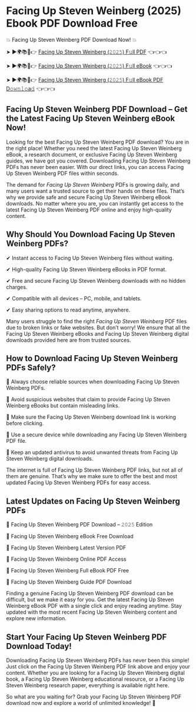 # Facing Up Steven Weinberg (2025) Ebook PDF Download Free

💥 Facing Up Steven Weinberg PDF Download Now! 💥

➤ ►🌍📚📱👉 [Facing Up Steven Weinberg (𝟸𝟶𝟸𝟻) F𝚞ll PDF](https://getpdf.xyz/facing-up-steven-weinberg) 👈👈👈


➤ ►🌍📚📱👉 [Facing Up Steven Weinberg (𝟸𝟶𝟸𝟻) F𝚞ll eBook](https://getpdf.xyz/facing-up-steven-weinberg) 👈👈👈


➤ ►🌍📚📱👉 [Facing Up Steven Weinberg (𝟸𝟶𝟸𝟻) F𝚞ll eBook PDF D𝚘𝚠𝚗𝚕𝚘a𝚍](https://getpdf.xyz/facing-up-steven-weinberg) 👈👈👈


## Facing Up Steven Weinberg PDF Download – Get the Latest Facing Up Steven Weinberg eBook Now!

Looking for the best Facing Up Steven Weinberg PDF download? You are in the right place! Whether you need the latest Facing Up Steven Weinberg eBook, a research document, or exclusive Facing Up Steven Weinberg guides, we have got you covered. Downloading Facing Up Steven Weinberg PDFs has never been easier. With our direct links, you can access Facing Up Steven Weinberg PDF files within seconds.

The demand for *Facing Up Steven Weinberg* PDFs is growing daily, and many users want a trusted source to get their hands on these files. That’s why we provide safe and secure Facing Up Steven Weinberg eBook downloads. No matter where you are, you can instantly get access to the latest Facing Up Steven Weinberg PDF online and enjoy high-quality content.

## Why Should You Download Facing Up Steven Weinberg PDFs?

✔ Instant access to Facing Up Steven Weinberg files without waiting.

✔ High-quality Facing Up Steven Weinberg eBooks in PDF format.

✔ Free and secure Facing Up Steven Weinberg downloads with no hidden charges.

✔ Compatible with all devices – PC, mobile, and tablets.

✔ Easy sharing options to read anytime, anywhere.

Many users struggle to find the right *Facing Up Steven Weinberg* PDF files due to broken links or fake websites. But don’t worry! We ensure that all the Facing Up Steven Weinberg eBooks and Facing Up Steven Weinberg digital downloads provided here are from trusted sources.

## How to Download Facing Up Steven Weinberg PDFs Safely?

📌 Always choose reliable sources when downloading Facing Up Steven Weinberg PDFs.

📌 Avoid suspicious websites that claim to provide Facing Up Steven Weinberg eBooks but contain misleading links.

📌 Make sure the Facing Up Steven Weinberg download link is working before clicking.

📌 Use a secure device while downloading any Facing Up Steven Weinberg PDF file.

📌 Keep an updated antivirus to avoid unwanted threats from Facing Up Steven Weinberg digital downloads.

The internet is full of Facing Up Steven Weinberg PDF links, but not all of them are genuine. That’s why we make sure to offer the best and most updated Facing Up Steven Weinberg PDFs for easy access.

## Latest Updates on Facing Up Steven Weinberg PDFs

🔹 Facing Up Steven Weinberg PDF Download – 𝟸𝟶𝟸𝟻 Edition

🔹 Facing Up Steven Weinberg eBook Free Download

🔹 Facing Up Steven Weinberg Latest Version PDF

🔹 Facing Up Steven Weinberg Online PDF Access

🔹 Facing Up Steven Weinberg Full eBook PDF Free

🔹 Facing Up Steven Weinberg Guide PDF Download

Finding a genuine Facing Up Steven Weinberg PDF download can be difficult, but we make it easy for you. Get the latest Facing Up Steven Weinberg eBook PDF with a single click and enjoy reading anytime. Stay updated with the most recent Facing Up Steven Weinberg content and explore new information.

## Start Your Facing Up Steven Weinberg PDF Download Today!

Downloading Facing Up Steven Weinberg PDFs has never been this simple! Just click on the Facing Up Steven Weinberg PDF link above and enjoy your content. Whether you are looking for a Facing Up Steven Weinberg digital book, a Facing Up Steven Weinberg educational resource, or a Facing Up Steven Weinberg research paper, everything is available right here.

So what are you waiting for? Grab your Facing Up Steven Weinberg PDF download now and explore a world of unlimited knowledge! 🚀